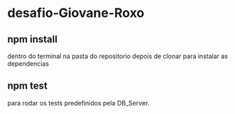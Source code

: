 # desafio-Giovane-Roxo

## npm install  
dentro do terminal na pasta do repositorio depois de clonar para instalar as dependencias

## npm test 
para rodar os tests predefinidos pela DB_Server.
